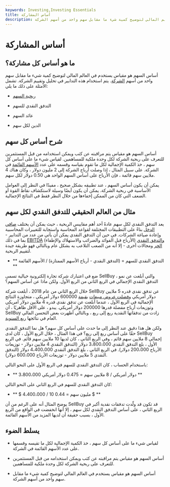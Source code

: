 ```yaml
---
keywords: Investing,Investing Essentials
title: أساس المشاركة
description: أساس السهم هو مقياس يستخدم في العالم المالي لتوضيح كمية شيء ما مقابل سهم واحد من أسهم الشركة.
---
```


# أساس المشاركة
## ما هو أساس كل مشاركة؟

أساس السهم هو مقياس يستخدم في العالم المالي لتوضيح كمية شيء ما مقابل سهم واحد من أسهم [الشركة](/stock). يتم استخدام هذه التدابير في تحليل وتقييم الشركة. تشمل الأمثلة على ذلك ما يلي:

- [ربحية السهم](/eps)

- التدفق النقدي للسهم

- عائد السهم

- الدين لكل سهم

## شرح أساس كل سهم

أساس السهم هو مقياس يتم مراقبته عن كثب ويمكن استخدامه من قبل المستثمرين للتعرف على ربحية الشركة لكل وحدة ملكية للمساهمين. لقياس شيء ما على أساس كل سهم ، خذ الكمية الإجمالية لكل ما تقوم بقياسه وقسمه على عدد [الأسهم القائمة](/outstandingshares) في الشركة. على سبيل المثال ، إذا وصلت أرباح الشركة إلى 2 مليون دولار ، وكان هناك 4 ملايين سهم قائمة ، فإن الأرباح على أساس السهم الواحد هي 0.50 دولار لكل سهم.

يمكن أن يكون أساس السهم ، عند تطبيقه بشكل صحيح ، مفيدًا في النظر إلى العوامل الأساسية في ربحية الشركة. يمكن أن يكون أيضًا وسيلة لاستكشاف نقاط القوة أو الضعف التي كان من الممكن إخفاءها من خلال النظر فقط في النتائج الإجمالية.

## مثال من العالم الحقيقي للتدفق النقدي لكل سهم

يعد التدفق النقدي لكل سهم عادةً أحد أهم مقاييس الربحية ، حيث يمكن أن يختلف [صافي الدخل](/netincome) بناءً على التطبيقات المختلفة لقواعد المحاسبة واستجابة للتغييرات المحاسبية وإعادة صياغة الشركات. في حين أن التدفق النقدي يمكن أن يأتي من عدد من التدابير - بما في ذلك [EBITDA](/ebitda) (الأرباح قبل الفوائد والضرائب والاستهلاك والإطفاء) [والتدفق النقدي الحر](/freecashflowpershare) ومجالات أخرى - إلا أنه من الصعب التلاعب به بشكل عام وبالتالي فهو طريقة جيدة لتقييم الربحية.

- ** التدفق النقدي للسهم = (التدفق النقدي - أرباح الأسهم الممتازة) / الأسهم القائمة **

ضع في اعتبارك شركة تجارة إلكترونية خيالية تسمى SellBuy ، والتي أبلغت عن نمو التدفق النقدي الإجمالي في الربع الثاني من الربع الأول. ولكن ماذا عن أساس السهم؟

خلال الربع الثاني من عام 2018 ، أبلغت شركة SellBuy عن تدفق نقدي قدره 5 ملايين دولار أمريكي [وفضلت عروض مبيعات](/preferreddividend) [بقيمة](/preferreddividend) 600000 دولار أمريكي ، متجاوزة النتائج الإجمالية في الربع الأول ، عندما أبلغت عن تدفق نقدي قدره 4 ملايين دولار أمريكي وتوزيعات أرباح مفضلة قدرها 200000 دولار أمريكي. يبدو ، على الأقل ظاهريًا ، أن SellBuy زادت من تدفقاتها النقدية ربع إلى ربع ، وبالتالي أظهرت بعض التحسن المالي العام في نتائجها [ربع السنوية](/earningsreport).

ولكن هل هذا دقيق عند النظر إلى ما حدث على أساس كل سهم؟ هل نما التدفق النقدي حقًا على أساس ربع إلى ربع؟ في هذا المثال ، خلال الربع الأول ، كان لدى SellBuy إجمالي 8 ملايين سهم قائم ، وفي الربع الثاني ، كان لديها 10 ملايين سهم قائم. في الربع الأول ، بلغ التدفق النقدي 3،800،000 دولار (التدفق النقدي 4 ملايين دولار - توزيعات الأرباح 200،000 دولار). في الربع الثاني ، بلغ التدفق النقدي 4،400،000 دولار (التدفق النقدي 5 ملايين دولار - توزيعات الأرباح 600،000 دولار).

باستخدام الحساب ، كان التدفق النقدي للسهم في الربع الأول على النحو التالي:

- ** 3،800،000 دولار أمريكي / 8 ملايين سهم = 0.475 دولار أمريكي **

كان التدفق النقدي للسهم في الربع الثاني على النحو التالي:

- ** $ 4،400،000 / 10 مليون سهم = 0.44 $ **

يوضح المثال أنه على الرغم من أن SellBuy قد تكون قد ولّدت تدفقات نقدية أكبر في الربع الثاني ، على أساس التدفق النقدي لكل سهم ، إلا أنها انخفضت في الواقع من الربع الأول ، بسبب حقيقة أن لديها المزيد من الأسهم القائمة.

## يسلط الضوء

- لقياس شيء ما على أساس كل سهم ، خذ الكمية الإجمالية لكل ما تقيسه وقسمها على عدد الأسهم القائمة في الشركة.

- أساس السهم هو مقياس يتم مراقبته عن كثب ويمكن استخدامه من قبل المستثمرين للتعرف على ربحية الشركة لكل وحدة ملكية للمساهمين.

- أساس السهم هو مقياس يستخدم في العالم المالي لتوضيح كمية شيء ما مقابل سهم واحد من أسهم الشركة.

